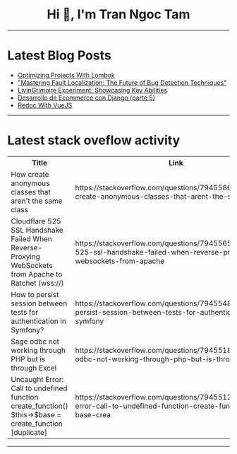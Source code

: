<h1 align="center">Hi 👋, I'm Tran Ngoc Tam</h1>

---

# Latest Blog Posts 
<!-- BLOG-POST-LIST:START -->
- [Optimizing Projects With Lombok](https://dev.to/arthur_gif/optimizing-projects-with-lombok-2gfb)
- [&quot;Mastering Fault Localization: The Future of Bug Detection Techniques&quot;](https://dev.to/gilles_hamelink_ea9ff7d93/mastering-fault-localization-the-future-of-bug-detection-techniques-m47)
- [LivinGrimoire Experiment: Showcasing Key Abilities](https://dev.to/owly/livingrimoire-experiment-showcasing-key-abilities-4jii)
- [Desarrollo de Ecommerce con Django &lpar;parte 5&rpar;](https://dev.to/villacisg93/desarrollo-de-ecommerce-con-django-parte-5-o3d)
- [Redoc With VueJS](https://dev.to/aisone/redoc-with-vuejs-223a)
<!-- BLOG-POST-LIST:END -->

---

# Latest stack oveflow activity
<table>
  <tr><th>Title</th><th>Link</th></tr>
  <!-- STACKOVERFLOW:START --><tr><td>How create anonymous classes that aren&#39;t the same class</td><td>https://stackoverflow.com/questions/79455863/how-create-anonymous-classes-that-arent-the-same-class</td></tr><tr><td>Cloudflare 525 SSL Handshake Failed When Reverse-Proxying WebSockets from Apache to Ratchet &lpar;wss://&rpar;</td><td>https://stackoverflow.com/questions/79455652/cloudflare-525-ssl-handshake-failed-when-reverse-proxying-websockets-from-apache</td></tr><tr><td>How to persist session between tests for authentication in Symfony?</td><td>https://stackoverflow.com/questions/79455484/how-to-persist-session-between-tests-for-authentication-in-symfony</td></tr><tr><td>Sage odbc not working through PHP but is through Excel</td><td>https://stackoverflow.com/questions/79455187/sage-odbc-not-working-through-php-but-is-through-excel</td></tr><tr><td>Uncaught Error: Call to undefined function create_function&lpar;&rpar; $this-&gt;$base = create_function [duplicate]</td><td>https://stackoverflow.com/questions/79455123/uncaught-error-call-to-undefined-function-create-function-this-base-crea</td></tr><!-- STACKOVERFLOW:END -->
</table>

---


